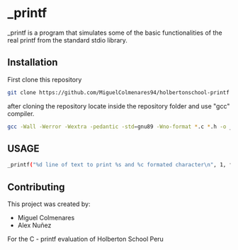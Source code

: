 # _printf

_printf is a program that simulates some of the basic functionalities of the real printf from the standard stdio library. 

## Installation

First clone this repository 

```bash
git clone https://github.com/MiguelColmenares94/holbertonschool-printf
```
after cloning the repository locate inside the repository folder and use "gcc" compiler.

```bash
gcc -Wall -Werror -Wextra -pedantic -std=gnu89 -Wno-format *.c *.h -o _printf
```

## USAGE
```bash
_printf("%d line of text to print %s and %c formated character\n", 1, followed by a formated string, a)
```

## Contributing

This project was created by:

- Miguel Colmenares
- Alex Nuñez

For the C - printf evaluation of Holberton School Peru
